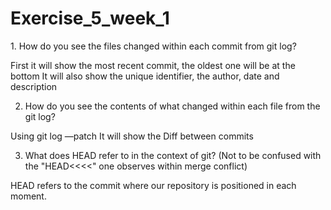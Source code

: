 # Exercise_5_week_1

1. How do you see the files changed within each commit from git log?

First it will show the most recent commit, the oldest one will be at the bottom
It will also show the unique identifier, the author, date and description

2. How do you see the contents of what changed within each file from the git log?

Using git log —patch 
It will show the Diff between commits

3. What does HEAD refer to in the context of git? (Not to be confused with the "HEAD<<<<" one observes within merge conflict)

HEAD refers to the commit where our repository is positioned in each moment.
